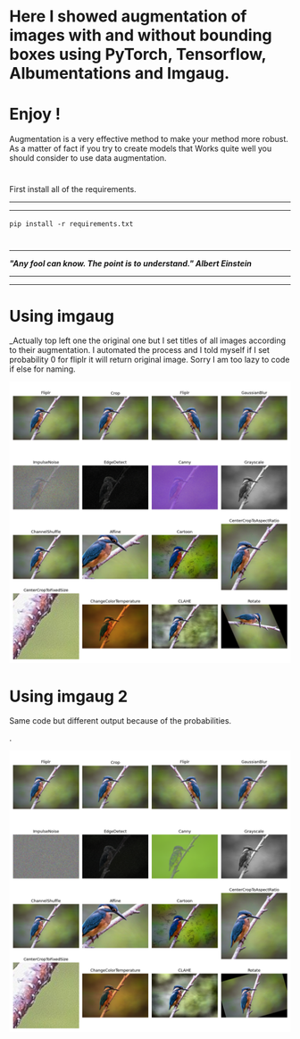 ﻿# Here I showed augmentation  of images with and without bounding boxes using PyTorch, Tensorflow, Albumentations and Imgaug. 
 # Enjoy !

Augmentation is a very effective method to make your method more robust.  As a matter of fact if you try to create models that Works quite well you should consider to use data augmentation. 
#
First  install all of the requirements.
***
***
`pip install -r requirements.txt`

#
***
**_"Any fool can know. The point is to understand." Albert Einstein_**
****
****
 

#





# Using imgaug

_Actually top left one the original one but I set titles of all images according to their augmentation. I automated the process and I told myself if I set probability  0 for fliplr it will return original image. Sorry I am too lazy to code if else for naming. 

![Rotate](https://github.com/abdullahbas/Data-Augmentation/blob/main/augmented.png?raw=true)
##
# Using imgaug 2 

Same code but different output because of the probabilities.


.


![Channel Shuff](https://github.com/abdullahbas/Data-Augmentation/blob/main/augmented2.png?raw=true)
#

